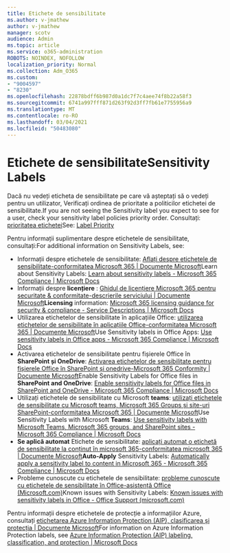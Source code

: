 ```yaml
---
title: Etichete de sensibilitate
ms.author: v-jmathew
author: v-jmathew
manager: scotv
audience: Admin
ms.topic: article
ms.service: o365-administration
ROBOTS: NOINDEX, NOFOLLOW
localization_priority: Normal
ms.collection: Adm_O365
ms.custom:
- "9004597"
- "8230"
ms.openlocfilehash: 22878bdff6b987d0a1dc7f7c4aee74f8b22a58f3
ms.sourcegitcommit: 6741a997fff871d263f92d3ff7fb61e7755956a9
ms.translationtype: MT
ms.contentlocale: ro-RO
ms.lasthandoff: 03/04/2021
ms.locfileid: "50483080"
---
```

# <a name="sensitivity-labels"></a><span data-ttu-id="ec216-102">Etichete de sensibilitate</span><span class="sxs-lookup"><span data-stu-id="ec216-102">Sensitivity Labels</span></span>

<span data-ttu-id="ec216-103">Dacă nu vedeți eticheta de sensibilitate pe care vă așteptați să o vedeți pentru un utilizator, Verificați ordinea de prioritate a politicilor etichetei de sensibilitate.</span><span class="sxs-lookup"><span data-stu-id="ec216-103">If you are not seeing the Sensitivity label you expect to see for a user, check your sensitivity label policies priority order.</span></span> <span data-ttu-id="ec216-104">Consultați: [prioritatea etichetei](https://docs.microsoft.com/microsoft-365/compliance/sensitivity-labels)</span><span class="sxs-lookup"><span data-stu-id="ec216-104">See: [Label Priority](https://docs.microsoft.com/microsoft-365/compliance/sensitivity-labels)</span></span>

<span data-ttu-id="ec216-105">Pentru informații suplimentare despre etichetele de sensibilitate, consultați:</span><span class="sxs-lookup"><span data-stu-id="ec216-105">For additional information on Sensitivity Labels, see:</span></span>

- <span data-ttu-id="ec216-106">Informații despre etichetele de sensibilitate: [Aflați despre etichetele de sensibilitate-conformitatea Microsoft 365 | Documente Microsoft](https://docs.microsoft.com/microsoft-365/compliance/sensitivity-labels)</span><span class="sxs-lookup"><span data-stu-id="ec216-106">Learn about Sensitivity Labels: [Learn about sensitivity labels - Microsoft 365 Compliance | Microsoft Docs](https://docs.microsoft.com/microsoft-365/compliance/sensitivity-labels)</span></span>
- <span data-ttu-id="ec216-107">Informații despre **licențiere** : [Ghidul de licențiere Microsoft 365 pentru securitate & conformitate-descrierile serviciului | Documente Microsoft](https://docs.microsoft.com/office365/servicedescriptions/microsoft-365-service-descriptions/microsoft-365-tenantlevel-services-licensing-guidance/microsoft-365-security-compliance-licensing-guidance#information-protection)</span><span class="sxs-lookup"><span data-stu-id="ec216-107">**Licensing** information: [Microsoft 365 licensing guidance for security & compliance - Service Descriptions | Microsoft Docs](https://docs.microsoft.com/office365/servicedescriptions/microsoft-365-service-descriptions/microsoft-365-tenantlevel-services-licensing-guidance/microsoft-365-security-compliance-licensing-guidance#information-protection)</span></span>
- <span data-ttu-id="ec216-108">Utilizarea etichetelor de sensibilitate în aplicațiile Office: [utilizarea etichetelor de sensibilitate în aplicațiile Office-conformitatea Microsoft 365 | Documente Microsoft](https://docs.microsoft.com/microsoft-365/compliance/sensitivity-labels-office-apps)</span><span class="sxs-lookup"><span data-stu-id="ec216-108">Use Sensitivity labels in Office Apps: [Use sensitivity labels in Office apps - Microsoft 365 Compliance | Microsoft Docs](https://docs.microsoft.com/microsoft-365/compliance/sensitivity-labels-office-apps)</span></span>
- <span data-ttu-id="ec216-109">Activarea etichetelor de sensibilitate pentru fișierele Office în **SharePoint și OneDrive**: [Activarea etichetelor de sensibilitate pentru fișierele Office în SharePoint și onedrive-Microsoft 365 Conformity | Documente Microsoft](https://docs.microsoft.com/microsoft-365/compliance/sensitivity-labels-sharepoint-onedrive-files)</span><span class="sxs-lookup"><span data-stu-id="ec216-109">Enable Sensitivity Labels for Office files in **SharePoint and OneDrive**: [Enable sensitivity labels for Office files in SharePoint and OneDrive - Microsoft 365 Compliance | Microsoft Docs](https://docs.microsoft.com/microsoft-365/compliance/sensitivity-labels-sharepoint-onedrive-files)</span></span>
- <span data-ttu-id="ec216-110">Utilizați etichetele de sensibilitate cu Microsoft **teams**: [utilizați etichetele de sensibilitate cu Microsoft teams, Microsoft 365 Groups și site-uri SharePoint-conformitatea Microsoft 365 | Documente Microsoft](https://docs.microsoft.com/microsoft-365/compliance/sensitivity-labels-teams-groups-sites)</span><span class="sxs-lookup"><span data-stu-id="ec216-110">Use Sensitivity Labels with Microsoft **Teams**: [Use sensitivity labels with Microsoft Teams, Microsoft 365 groups, and SharePoint sites - Microsoft 365 Compliance | Microsoft Docs](https://docs.microsoft.com/microsoft-365/compliance/sensitivity-labels-teams-groups-sites)</span></span>
- <span data-ttu-id="ec216-111">**Se aplică automat** Etichete de sensibilitate: [aplicați automat o etichetă de sensibilitate la conținut în microsoft 365-conformitatea microsoft 365 | Documente Microsoft](https://docs.microsoft.com/microsoft-365/compliance/apply-sensitivity-label-automatically)</span><span class="sxs-lookup"><span data-stu-id="ec216-111">**Auto-Apply** Sensitivity Labels: [Automatically apply a sensitivity label to content in Microsoft 365 - Microsoft 365 Compliance | Microsoft Docs](https://docs.microsoft.com/microsoft-365/compliance/apply-sensitivity-label-automatically)</span></span>
- <span data-ttu-id="ec216-112">Probleme cunoscute cu etichetele de sensibilitate: [probleme cunoscute cu etichetele de sensibilitate în Office-asistență Office (Microsoft.com)](https://support.microsoft.com/office/known-issues-with-sensitivity-labels-in-office-b169d687-2bbd-4e21-a440-7da1b2743edc)</span><span class="sxs-lookup"><span data-stu-id="ec216-112">Known issues with Sensitivity Labels: [Known issues with sensitivity labels in Office - Office Support (microsoft.com)](https://support.microsoft.com/office/known-issues-with-sensitivity-labels-in-office-b169d687-2bbd-4e21-a440-7da1b2743edc)</span></span>

<span data-ttu-id="ec216-113">Pentru informații despre etichetele de protecție a informațiilor Azure, consultați [etichetarea Azure Information Protection (AIP), clasificarea și protecția | Documente Microsoft](https://docs.microsoft.com/azure/information-protection/aip-classification-and-protection)</span><span class="sxs-lookup"><span data-stu-id="ec216-113">For information on Azure Information Protection labels, see [Azure Information Protection (AIP) labeling, classification, and protection | Microsoft Docs](https://docs.microsoft.com/azure/information-protection/aip-classification-and-protection)</span></span>
